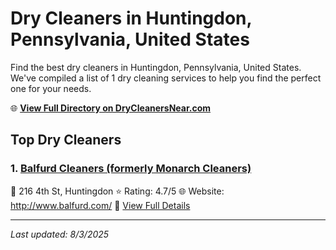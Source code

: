 # Dry Cleaners in Huntingdon, Pennsylvania, United States

Find the best dry cleaners in Huntingdon, Pennsylvania, United States. We've compiled a list of 1 dry cleaning services to help you find the perfect one for your needs.

🌐 **[View Full Directory on DryCleanersNear.com](https://drycleanersnear.com/city/US/Pennsylvania/Huntingdon)**

## Top Dry Cleaners

### 1. [Balfurd Cleaners (formerly Monarch Cleaners)](https://drycleanersnear.com/dryCleaner/6879aaaebf3f71911faac16a/balfurd-cleaners-formerly-monarch-cleaners)
📍 216 4th St, Huntingdon
⭐ Rating: 4.7/5
🌐 Website: http://www.balfurd.com/
🔗 [View Full Details](https://drycleanersnear.com/dryCleaner/6879aaaebf3f71911faac16a/balfurd-cleaners-formerly-monarch-cleaners)


---

*Last updated: 8/3/2025*
